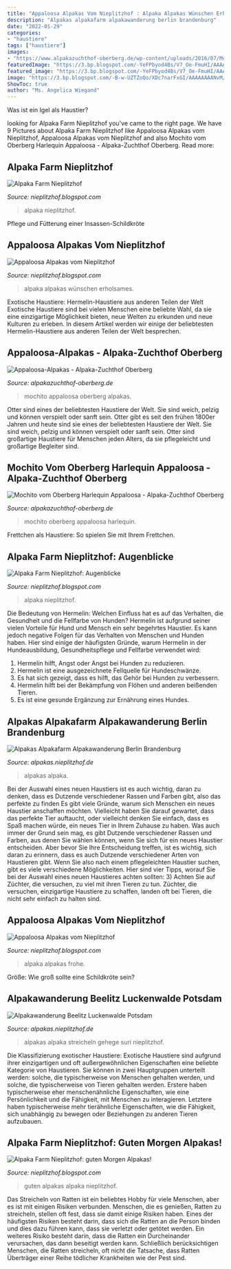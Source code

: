 ```yaml
---
title: "Appaloosa Alpakas Vom Nieplitzhof : Alpaka Alpakas Wünschen Erholsames"
description: "Alpakas alpakafarm alpakawanderung berlin brandenburg"
date: "2022-01-29"
categories:
- "haustiere"
tags: ["haustiere"]
images:
- "https://www.alpakazuchthof-oberberg.de/wp-content/uploads/2016/07/Mochito-001.jpg"
featuredImage: "https://3.bp.blogspot.com/-YeFPbyod4Bs/V7_Oe-FmuHI/AAAAAAAAMVA/6ylAzZGrllsRs1ZzaEHSvLWpI6dFL8PdwCK4B/s640/IMG_2673-726584.PNG"
featured_image: "https://3.bp.blogspot.com/-YeFPbyod4Bs/V7_Oe-FmuHI/AAAAAAAAMVA/6ylAzZGrllsRs1ZzaEHSvLWpI6dFL8PdwCK4B/s640/IMG_2673-726584.PNG"
image: "https://3.bp.blogspot.com/-B-w-UZTZoQo/XDc7narFxGI/AAAAAAAANvM/YYP2aJzDhJMZghY10W8zWaK7oyi9hl3DQCLcBGAs/s1600/alpaka-3.jpg"
ShowToc: true
author: "Ms. Angelica Wiegand"
---
```



Was ist ein Igel als Haustier?

	

		
looking for Alpaka Farm Nieplitzhof you've came to the right page. We have 9 Pictures about Alpaka Farm Nieplitzhof like Appaloosa Alpakas vom Nieplitzhof, Appaloosa Alpakas vom Nieplitzhof and also Mochito vom Oberberg Harlequin Appaloosa - Alpaka-Zuchthof Oberberg. Read more:
		
    
## Alpaka Farm Nieplitzhof

<img loading=lazy src="https://3.bp.blogspot.com/-B-w-UZTZoQo/XDc7narFxGI/AAAAAAAANvM/YYP2aJzDhJMZghY10W8zWaK7oyi9hl3DQCLcBGAs/s1600/alpaka-3.jpg" onerror="this.onerror=null;this.src='https://tse2.mm.bing.net/th?id=OIP.GAdu6pN85IXeODpGAqAzUgHaJ4&amp;pid=15.1';" alt="Alpaka Farm Nieplitzhof">

_Source: nieplitzhof.blogspot.com_

>alpaka nieplitzhof. 

	

Pflege und Fütterung einer Insassen-Schildkröte

    
## Appaloosa Alpakas Vom Nieplitzhof

<img loading=lazy src="https://2.bp.blogspot.com/-pbu-UJgNT5s/WlC443DJnFI/AAAAAAAANhg/xsY-UxcK8w83ieUZv5yO15W6NlQJ1BF2QCLcBGAs/s1600/alpaka-02.jpg" onerror="this.onerror=null;this.src='https://tse3.mm.bing.net/th?id=OIP.9CgV6lQsXb0Of4SZRsY25wHaHc&amp;pid=15.1';" alt="Appaloosa Alpakas vom Nieplitzhof">

_Source: nieplitzhof.blogspot.com_

>alpaka alpakas wünschen erholsames. 

	

Exotische Haustiere: Hermelin-Haustiere aus anderen Teilen der Welt
Exotische Haustiere sind bei vielen Menschen eine beliebte Wahl, da sie eine einzigartige Möglichkeit bieten, neue Welten zu erkunden und neue Kulturen zu erleben. In diesem Artikel werden wir einige der beliebtesten Hermelin-Haustiere aus anderen Teilen der Welt besprechen.

    
## Appaloosa-Alpakas - Alpaka-Zuchthof Oberberg

<img loading=lazy src="https://www.alpakazuchthof-oberberg.de/wp-content/uploads/2016/07/Mochito-Show-1-1-e1498848482502.jpg" onerror="this.onerror=null;this.src='https://tse4.mm.bing.net/th?id=OIP.hUZahcL9n_K2DBOrPApEaAAAAA&amp;pid=15.1';" alt="Appaloosa-Alpakas - Alpaka-Zuchthof Oberberg">

_Source: alpakazuchthof-oberberg.de_

>mochito appaloosa oberberg alpakas. 

	

Otter sind eines der beliebtesten Haustiere der Welt. Sie sind weich, pelzig und können verspielt oder sanft sein.
Otter gibt es seit den frühen 1800er Jahren und heute sind sie eines der beliebtesten Haustiere der Welt. Sie sind weich, pelzig und können verspielt oder sanft sein. Otter sind großartige Haustiere für Menschen jeden Alters, da sie pflegeleicht und großartige Begleiter sind.

    
## Mochito Vom Oberberg Harlequin Appaloosa - Alpaka-Zuchthof Oberberg

<img loading=lazy src="https://www.alpakazuchthof-oberberg.de/wp-content/uploads/2016/07/Mochito-001.jpg" onerror="this.onerror=null;this.src='https://tse4.mm.bing.net/th?id=OIP._ewTmjBgfxaA55EUQVrzmwAAAA&amp;pid=15.1';" alt="Mochito vom Oberberg Harlequin Appaloosa - Alpaka-Zuchthof Oberberg">

_Source: alpakazuchthof-oberberg.de_

>mochito oberberg appaloosa harlequin. 

	

Frettchen als Haustiere: So spielen Sie mit Ihrem Frettchen.

    
## Alpaka Farm Nieplitzhof: Augenblicke

<img loading=lazy src="http://1.bp.blogspot.com/--jLHz69Enao/Vp9fETVdTjI/AAAAAAAALW8/oYwAnVFanto/s1600/alpaka-22.jpg" onerror="this.onerror=null;this.src='https://tse3.mm.bing.net/th?id=OIP.dsqKGeywp2X_N-0KR4SXXAHaE8&amp;pid=15.1';" alt="Alpaka Farm Nieplitzhof: Augenblicke">

_Source: nieplitzhof.blogspot.com_

>alpaka nieplitzhof. 

	

Die Bedeutung von Hermelin: Welchen Einfluss hat es auf das Verhalten, die Gesundheit und die Fellfarbe von Hunden?
Hermelin ist aufgrund seiner vielen Vorteile für Hund und Mensch ein sehr begehrtes Haustier. Es kann jedoch negative Folgen für das Verhalten von Menschen und Hunden haben. Hier sind einige der häufigsten Gründe, warum Hermelin in der Hundeausbildung, Gesundheitspflege und Fellfarbe verwendet wird:
1) Hermelin hilft, Angst oder Angst bei Hunden zu reduzieren.
2) Hermelin ist eine ausgezeichnete Fellquelle für Hundeschwänze.
3) Es hat sich gezeigt, dass es hilft, das Gehör bei Hunden zu verbessern.
4) Hermelin hilft bei der Bekämpfung von Flöhen und anderen beißenden Tieren.
5) Es ist eine gesunde Ergänzung zur Ernährung eines Hundes.

    
## Alpakas Alpakafarm Alpakawanderung Berlin Brandenburg

<img loading=lazy src="http://www.alpakas.nieplitzhof.de/alpakaposter/data/images1/allondra.jpg" onerror="this.onerror=null;this.src='https://tse1.mm.bing.net/th?id=OIP.A2sh_UJS3R87ZKJW-cDhwAHaKD&amp;pid=15.1';" alt="Alpakas Alpakafarm Alpakawanderung Berlin Brandenburg">

_Source: alpakas.nieplitzhof.de_

>alpakas alpaka. 

	

Bei der Auswahl eines neuen Haustiers ist es auch wichtig, daran zu denken, dass es Dutzende verschiedener Rassen und Farben gibt, also das perfekte zu finden
Es gibt viele Gründe, warum sich Menschen ein neues Haustier anschaffen möchten. Vielleicht haben Sie darauf gewartet, dass das perfekte Tier auftaucht, oder vielleicht denken Sie einfach, dass es Spaß machen würde, ein neues Tier in Ihrem Zuhause zu haben. Was auch immer der Grund sein mag, es gibt Dutzende verschiedener Rassen und Farben, aus denen Sie wählen können, wenn Sie sich für ein neues Haustier entscheiden. Aber bevor Sie Ihre Entscheidung treffen, ist es wichtig, sich daran zu erinnern, dass es auch Dutzende verschiedener Arten von Haustieren gibt. Wenn Sie also nach einem pflegeleichten Haustier suchen, gibt es viele verschiedene Möglichkeiten. Hier sind vier Tipps, worauf Sie bei der Auswahl eines neuen Haustieres achten sollten:
3) Achten Sie auf Züchter, die versuchen, zu viel mit ihren Tieren zu tun. Züchter, die versuchen, einzigartige Haustiere zu schaffen, landen oft bei Tieren, die nicht sehr einfach zu halten sind.

    
## Appaloosa Alpakas Vom Nieplitzhof

<img loading=lazy src="https://1.bp.blogspot.com/-WXXFrCN9WmU/Wj4rakakOeI/AAAAAAAANgw/GcDfMQC6LbI0K97CD2keiAu_5BoSX6mSwCLcBGAs/s1600/alpaka_318.jpg" onerror="this.onerror=null;this.src='https://tse1.mm.bing.net/th?id=OIP.aXdA3jNA7KbnKO4zven0RwHaKY&amp;pid=15.1';" alt="Appaloosa Alpakas vom Nieplitzhof">

_Source: nieplitzhof.blogspot.com_

>alpaka alpakas frohe. 

	

Größe: Wie groß sollte eine Schildkröte sein?

    
## Alpakawanderung Beelitz Luckenwalde Potsdam

<img loading=lazy src="http://www.alpakas.nieplitzhof.de/besucherfotos/images/1.jpg" onerror="this.onerror=null;this.src='https://tse4.mm.bing.net/th?id=OIP.YUQtk17LoYvept5mrJKkpwHaFB&amp;pid=15.1';" alt="Alpakawanderung Beelitz Luckenwalde Potsdam">

_Source: alpakas.nieplitzhof.de_

>alpakas alpaka streicheln gehege suri nieplitzhof. 

	

Die Klassifizierung exotischer Haustiere:
Exotische Haustiere sind aufgrund ihrer einzigartigen und oft außergewöhnlichen Eigenschaften eine beliebte Kategorie von Haustieren. Sie können in zwei Hauptgruppen unterteilt werden: solche, die typischerweise von Menschen gehalten werden, und solche, die typischerweise von Tieren gehalten werden. Erstere haben typischerweise eher menschenähnliche Eigenschaften, wie eine Persönlichkeit und die Fähigkeit, mit Menschen zu interagieren. Letztere haben typischerweise mehr tierähnliche Eigenschaften, wie die Fähigkeit, sich unabhängig zu bewegen oder Beziehungen zu anderen Tieren aufzubauen.

    
## Alpaka Farm Nieplitzhof: Guten Morgen Alpakas!

<img loading=lazy src="https://3.bp.blogspot.com/-YeFPbyod4Bs/V7_Oe-FmuHI/AAAAAAAAMVA/6ylAzZGrllsRs1ZzaEHSvLWpI6dFL8PdwCK4B/s640/IMG_2673-726584.PNG" onerror="this.onerror=null;this.src='https://tse3.mm.bing.net/th?id=OIP.KPdVUvBNvNl1OstNGRa2pADXEi&amp;pid=15.1';" alt="Alpaka Farm Nieplitzhof: guten Morgen Alpakas!">

_Source: nieplitzhof.blogspot.com_

>guten alpakas alpaka nieplitzhof. 

	

Das Streicheln von Ratten ist ein beliebtes Hobby für viele Menschen, aber es ist mit einigen Risiken verbunden.
Menschen, die es genießen, Ratten zu streicheln, stellen oft fest, dass sie damit einige Risiken haben. Eines der häufigsten Risiken besteht darin, dass sich die Ratten an die Person binden und dies dazu führen kann, dass sie verletzt oder getötet werden. Ein weiteres Risiko besteht darin, dass die Ratten ein Durcheinander verursachen, das dann beseitigt werden kann. Schließlich berücksichtigen Menschen, die Ratten streicheln, oft nicht die Tatsache, dass Ratten Überträger einer Reihe tödlicher Krankheiten wie der Pest sind.

